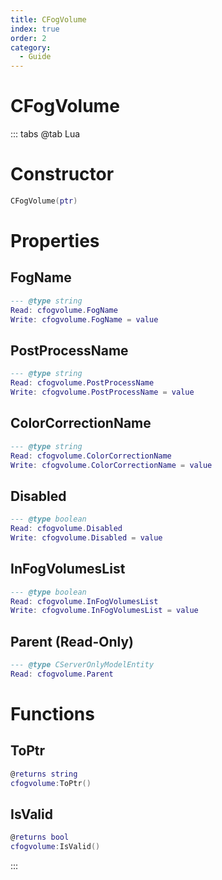 ```yaml
---
title: CFogVolume
index: true
order: 2
category:
  - Guide
---
```


# CFogVolume

::: tabs
@tab Lua
# Constructor
```lua
CFogVolume(ptr)
```
# Properties
## FogName 
```lua
--- @type string
Read: cfogvolume.FogName
Write: cfogvolume.FogName = value
```
## PostProcessName 
```lua
--- @type string
Read: cfogvolume.PostProcessName
Write: cfogvolume.PostProcessName = value
```
## ColorCorrectionName 
```lua
--- @type string
Read: cfogvolume.ColorCorrectionName
Write: cfogvolume.ColorCorrectionName = value
```
## Disabled 
```lua
--- @type boolean
Read: cfogvolume.Disabled
Write: cfogvolume.Disabled = value
```
## InFogVolumesList 
```lua
--- @type boolean
Read: cfogvolume.InFogVolumesList
Write: cfogvolume.InFogVolumesList = value
```
## Parent (Read-Only)
```lua
--- @type CServerOnlyModelEntity
Read: cfogvolume.Parent
```
# Functions
## ToPtr
```lua
@returns string
cfogvolume:ToPtr()
```
## IsValid
```lua
@returns bool
cfogvolume:IsValid()
```

:::